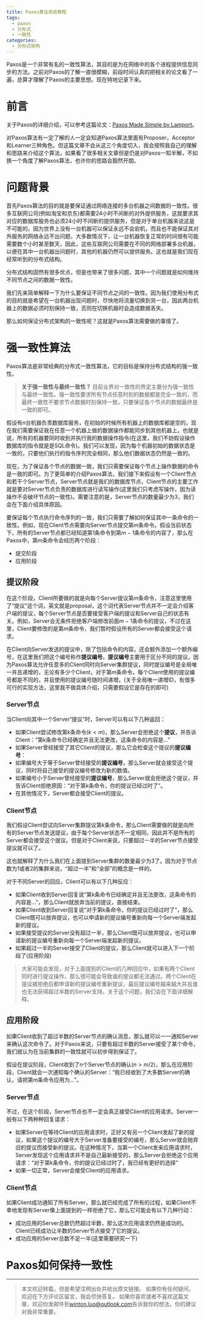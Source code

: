 ```yaml
---
title: Paxos算法简易教程
tags:
  - paxos
  - 分布式
  - 一致性
categories:
  - 分布式架构
---
```


Paxos是一个非常有名的一致性算法，其目的是为在网络中的各个进程提供信息同步的方法。之前对Paxos的了解一直很模糊，前段时间认真的把相关的论文看了一遍，总算才理解了Paxos的主要思想。现在特地记录下来。

<!-- more -->

# 前言
关于Paxos的详细介绍，可以参考这篇论文：[Paxos Made Simple by Lamport](http://research.microsoft.com/en-us/um/people/lamport/pubs/paxos-simple.pdf)。

对Paxos算法有一定了解的人一定会知道Paxos算法里面有Proposer，Acceptor和Learner三种角色。但这篇文章不会从这三个角度切入，我会按照我自己的理解和思路来介绍这个算法，如果看了很多相关文章但是仍是对Paxos一知半解，不如换一个角度了解Paxos算法，也许你的思路会豁然开朗。

# 问题背景
首先Paxos算法的目的就是要保证通过网络连接的多台机器之间数据的一致性。很多互联网公司(例如淘宝和京东)都需要24小时不间断的对外提供服务，这就要求其对应的数据库服务也必须24小时不间断的提供服务，但是对于单台机器来说这是不可能的，因为世界上没有一台机器可以保证永远不会宕机，而且也不能保证其对外服务的网络永远不出问题，大多数情况下，让一台机器恢复正常的时间很有可能需要数个小时甚至数天，因此，这些互联网公司需要在不同的网络部署多台机器，以便在其中一台机器出问题时，其他的机器仍然可以提供服务。这也就是我们现在经常听到的分布式结构。

<!-- 这里添加一张多个服务器同时服务的示例图 -->

分布式结构固然有很多优点，但是也带来了很多问题，其中一个问题就是如何维持不同节点之间的数据一致性。

我们先来简单解释一下为什么要保证不同节点之间的一致性。因为我们使用分布式的目的就是希望在一台机器出现问题时，尽快地将流量切换到另一台，因此两台机器上的数据必须时刻保持一致，否则在切换机器时会造成数据丢失。

那么如何保证分布式架构的一致性呢？这就是Paxos算法需要做的事情了。

# 强一致性算法

Paxos算法是非常经典的分布式一致性算法，它的目标是保持分布式结构的强一致性。

> **关于强一致性与最终一致性？**
> 目前业界对一致性的界定主要分为强一致性与最终一致性。强一致性要求所有节点任意时刻的数据都是完全一致的，而最终一致性不要求节点数据时刻保持一致，只要保证各个节点的数据最终是一致的即可。

假设有$n$台机器负责数据库服务，在初始的时候所有机器上的数据库都是空的，现在我们需要保证我在任意一个机器上做的数据操作都能同步到其他机器上。也就是说，所有的机器要同时收到并执行我的数据操作指令(在这里，我们不妨假设操作数据库的指令就是是SQL命令)。我们可以发现，因为每个机器初始的数据状态是一致的，只要他们执行的指令序列完全相同，那么他们数据状态仍然是一致的。

<!-- 插图：展现通过指令队列计算当前数据状态的例子 -->

现在，为了保证各个节点的数据一致，我们只需要保证每个节点上操作数据的命令是一致的即可。为了更简单的介绍Paxos算法，我们接下来假设有一个Client节点和若干个Server节点，Server节点就是我们的数据库节点，Client节点的主要工作就是要对Server节点负责的数据库进行读写操作(这里我们只考虑写操作，因为读操作不会破坏节点的一致性)。需要注意的是，Server节点的数量最少为3，我们会在下面介绍具体原因。

<!-- 配图：一个Client节点和若干个Server节点 -->

要保证每个节点执行命令序列的一致，我们只需要了解如何保证其中一条命令的一致性。例如，现在Client节点需要向Server节点提交第$m$条命令。假设当前状态下，所有的Server节点都已经知道第1条命令到第$m-1$条命令的内容了，那么在Paxos中，第$m$条命令会经历两个阶段：

- 提交阶段
- 应用阶段

## 提议阶段

<!--配图：Client节点向所有Server节点提议第m条命令-->

在这个阶段，Client所要做的就是向每个Server提议第$m$条命令，注意这里使用了“提议”这个词，英文就是proposal，这个词代表Server节点并不一定会介绍客户端的提议，每个Server节点是否要接受客户端的提议和Server自己的状态有关。例如，Server会无条件拒绝客户端修改前面$m-1$条命令的提议，不过在这里，Client要修改的是第$m$条命令，我们暂时假设所有的Server都会接受这个请求。

在Client向Server发送的提议中，除了包括命令的内容，还会额外添加一个额外编号，在这里我们把这个编号称作**提议编号**。**提议编号**主要用于区分不同的提议，因为Paxos算法允许任意多的Client同时向Server集群提议，同时提议编号是全局唯一并且递增的，无论有多少个Client，对于第$m$条命令，每个Client使用的提议编号都是不同的，并且使用的提议编号随时间递增。(关于全局唯一递增ID，有很多可行的实现方法，这里我不做具体介绍，只需要假设它是存在的即可)

### Server节点
当Client向其中一个Server“提议”时，Server可以有以下几种返回：

- 如果Client尝试修改第$k$条命令$(k < m)$，那么Server会拒绝这个**提议**，并告诉Client：“第k条命令已经确定并且无法更改，这条命令的内容是...”
- 如果Server曾经接受了其它Client的提议，那么它会检查这个提议的**提议编号**：
 - 如果编号大于等于Server曾经接受的**提议编号**，那么Server就会接受这个提议，同时将自己接受的提议编号修改为新的数值。
 - 如果编号小于Server曾经接受的**提议编号**，那么Server就会拒绝这个提议，并告诉Client拒绝原因：“对于第k条命令，你的提议已经过时了”。
- 在其他情况下，Server都会接受Client的提议。

### Client节点
我们假设Client尝试向Server集群提议第$k$条命令，那么Client需要做的就是向所有的Server节点发送提议，由于每个Server状态不一定相同，因此并不是所有的Server都会接受这个提议。但是对于Client来说，只要超过一半的Server节点接受提议就可以了。

这也就解释了为什么我们在上面提到Server集群的数量最少为3了。因为对于节点数为1或者2的集群来说，“超过一半”和“全部”的概念是一样的。

对于不同Server的回应，Client可以有以下几种反应：

- 如果Client收到Server回复说“第k条命令已经确定并且无法更改，这条命令的内容是...”，那么Client就放弃当前的提议，直接结束。
- 如果Client收到Server回复说“对于第k条命令，你的提议已经过时了”，那么Client既可以放弃提议，也可以申请新的提议编号重新向每一个Server端发起新的提议。
- 如果接受提议的Server没有超过一半，那么Client既可以放弃提议，也可以申请新的提议编号重新向每一个Server端发起新的提议。
- 如果超过一半的Server接受了Client的提议，那么Client就可以进入下一个阶段了(应用阶段)

> 大家可能会发现，对于上面提到的Client的几种回应中，如果有两个Client同时进行提议操作，那么很可能会导致谁的提议都无法通过。两个Client在提议被拒绝后都申请新的提议编号重新提议，最后提议编号越来越大并且谁也无法获得超过半数的Server支持。关于这个问题，我们会在下面详细解释。

## 应用阶段

如果Client收到了超过半数的Server节点的确认消息，那么就可以一一通知Server来确认这次命令了。对于Paxos来说，只要有超过半数的Server接受了某个命令，我们就认为在当前集群的一致性就可以初步得到保证了。

假设在提议阶段，Client收到了$n$个Server节点的确认$(n>m/2)$，那么在应用阶段，Client就会一次通知每个确认的Server：“我已经收到了大多数Server的确认，请把第m条命令应用为...”。

### Server节点
不过，在这个阶段，Server节点也不一定会真正接受Client的应用请求。Server一般有以下两种种回复请求：

- 如果Server在等待Client的应用请求时，正好又有另一个Client发起了新的提议，如果这个提议的编号大于Server准备要接受的编号，那么Server就会抛弃旧的提议而接受新的提议。在这种情况下，当第一个Client发来应用请求时，Server发现这个应用请求并不是自己最新接受的，那么Server会拒绝这个应用请求：“对于第k条命令，你的提议已经过时了，我已经有更好的选择”
- 如果一切正常，Server会接受Client的应用请求。

### Client节点
如果Client成功通知了所有Server，那么就已经完成了所有的过程，如果Client不幸地发现有Server像上面提到的一样拒绝了它，那么它可能会有以下几种行动：

- 成功应用的Server总数仍然超过半数，那么这次应用请求仍然是成功的。Client已经成功让半数的Server节点接受了它的提议。
- 成功应用的Server总数不足一半(这里需要研究一下)

# Paxos如何保持一致性

<!-- 多个Client节点 -->

<!-- Server节点从宕机回复 -->

<!-- Server节点的学习行为-->



---
> 本文欢迎转载，但是希望注明出处并给出原文链接。
> 如果你有任何疑问，欢迎在下方评论区留言，我会尽快答复。
> 如果你喜欢或者不喜欢这篇文章，欢迎你发邮件到[winton.luo@outlook.com](mailto:winton.luo@outlook.com)告诉我你的想法，你的建议对我非常重要。